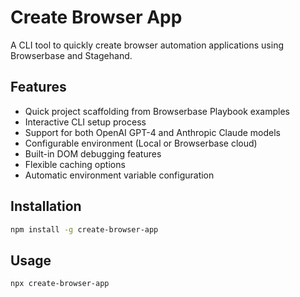# Create Browser App

A CLI tool to quickly create browser automation applications using Browserbase and Stagehand.

## Features

- Quick project scaffolding from Browserbase Playbook examples
- Interactive CLI setup process
- Support for both OpenAI GPT-4 and Anthropic Claude models
- Configurable environment (Local or Browserbase cloud)
- Built-in DOM debugging features
- Flexible caching options
- Automatic environment variable configuration

## Installation

```bash
npm install -g create-browser-app
```

## Usage

```bash
npx create-browser-app
```
